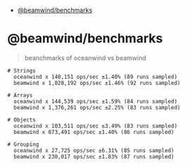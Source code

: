 <!-- START doctoc generated TOC please keep comment here to allow auto update -->
<!-- DON'T EDIT THIS SECTION, INSTEAD RE-RUN doctoc TO UPDATE -->

- [@beamwind/benchmarks](#beamwindbenchmarks)

<!-- END doctoc generated TOC please keep comment here to allow auto update -->

# @beamwind/benchmarks

> beanchmarks of oceanwind vs beamwind

```
# Strings
  oceanwind x 140,151 ops/sec ±1.40% (89 runs sampled)
  beamwind x 1,028,192 ops/sec ±1.46% (92 runs sampled)

# Arrays
  oceanwind x 144,539 ops/sec ±1.59% (84 runs sampled)
  beamwind x 1,376,261 ops/sec ±2.25% (83 runs sampled)

# Objects
  oceanwind x 103,511 ops/sec ±3.49% (83 runs sampled)
  beamwind x 873,491 ops/sec ±1.40% (86 runs sampled)

# Grouping
  oceanwind x 27,725 ops/sec ±6.31% (85 runs sampled)
  beamwind x 230,017 ops/sec ±1.83% (87 runs sampled)
```
